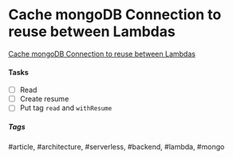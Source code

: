 # Cache mongoDB Connection to reuse between Lambdas
[Cache mongoDB Connection to reuse between Lambdas](https://medium.com/fotontech/node-js-serverless-aws-lambda-function-how-to-cache-mongodb-connection-and-reuse-it-between-6ec2fea0f465)

#### Tasks
- [ ] Read
- [ ] Create resume
- [ ] Put tag `read` and `withResume`

##### Tags
#article, #architecture, #serverless, #backend, #lambda, #mongo
